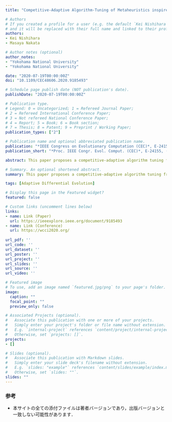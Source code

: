 ```yaml
---
title: "Competitive-Adaptive Algorithm-Tuning of Metaheuristics inspired by the Equilibrium Theory: A Case Study"

# Authors
# If you created a profile for a user (e.g. the default `Kei Nishihara` user), write the username (folder name) here 
# and it will be replaced with their full name and linked to their profile.
authors:
- Kei Nishihara
- Masaya Nakata

# Author notes (optional)
author_notes:
- "Yokohama National University"
- "Yokohama National University"

date: "2020-07-19T00:00:00Z"
doi: "10.1109/CEC48606.2020.9185493"

# Schedule page publish date (NOT publication's date).
publishDate: "2020-07-19T00:00:00Z"

# Publication type.
# Legend: 0 = Uncategorized; 1 = Refereed Journal Paper;
# 2 = Refereed International Conference Paper;
# 3 = Not refereed National Conference Paper;
# 4 = Report; 5 = Book; 6 = Book section;
# 7 = Thesis; 8 = Patent; 9 = Preprint / Working Paper; 
publication_types: ["2"]

# Publication name and optional abbreviated publication name.
publication: "*IEEE Congress on Evolutionary Computation (CEC)*, E-24155, (8)"
publication_short: "*Proc. IEEE Congr. Evol. Comput. (CEC)*, E-24155, (8)"

abstract: This paper proposes a competitive-adaptive algorithm tuning framework for meta-heuristic algorithms. Our proposed method, called CAT, is inspired by the Equilibrium Theory in economics, which explains competitors eventually converge to an equilibrium status, e.g. in terms of the price of products. In detail, our proposal runs multiple optimizers with different algorithmic configurations, e.g. mutation variants. Then, the configurations of inferior optimizers are adaptively tuned so that they can derive good solutions that superior ones have derived. This intends to boost the performance even with a limited number of fitness evaluations, by the following technical advantage. The CAT preliminarily validates a search capacity of tuned algorithmic configurations and then constructs an ensemble optimizer by utilizing multiple optimizers. As a case study, this paper applies the CAT to tune the differential evolution algorithms (DEs). Experimental results show that our proposal outperforms the standard DE and an alternative approach i.e. jDE, which adapts hyper-parameters of genetic operators.

# Summary. An optional shortened abstract.
summary: This paper proposes a competitive-adaptive algorithm tuning framework for meta-heuristic algorithms. Our proposed method, called CAT, is inspired by the Equilibrium Theory in economics, which explains competitors eventually converge to an equilibrium status, e.g. in terms of the price of products.

tags: [Adaptive Differential Evolution]

# Display this page in the Featured widget?
featured: false

# Custom links (uncomment lines below)
links:
- name: Link (Paper)
  url: https://ieeexplore.ieee.org/document/9185493
- name: Link (Conference)
  url: https://wcci2020.org/
 
url_pdf: ''
url_code: ''
url_dataset: ''
url_poster: ''
url_project: ''
url_slides: ''
url_source: ''
url_video: ''

# Featured image
# To use, add an image named `featured.jpg/png` to your page's folder. 
image:
  caption: ""
  focal_point: ""
  preview_only: false

# Associated Projects (optional).
#   Associate this publication with one or more of your projects.
#   Simply enter your project's folder or file name without extension.
#   E.g. `internal-project` references `content/project/internal-project/index.md`.
#   Otherwise, set `projects: []`.
projects:
- []

# Slides (optional).
#   Associate this publication with Markdown slides.
#   Simply enter your slide deck's filename without extension.
#   E.g. `slides: "example"` references `content/slides/example/index.md`.
#   Otherwise, set `slides: ""`.
slides: ""
---
```


### 参考

- 本サイトの全ての添付ファイルは著者バージョンであり，出版バージョンと一致しない可能性があります．